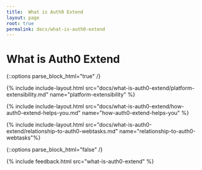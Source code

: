 ```yaml
---
title:  What is Auth0 Extend
layout: page
root: true
permalink: docs/what-is-auth0-extend
--- 
```

# What is Auth0 Extend

{::options parse_block_html="true" /}

{% include include-layout.html src="docs/what-is-auth0-extend/platform-extensibility.md" name="platform-extensibility" %}

{% include include-layout.html src="docs/what-is-auth0-extend/how-auth0-extend-helps-you.md" name="how-auth0-extend-helps-you" %}

{% include include-layout.html src="docs/what-is-auth0-extend/relationship-to-auth0-webtasks.md" name="relationship-to-auth0-webtasks"%}
 
{::options parse_block_html="false" /}

{% include feedback.html src="what-is-auth0-extend" %}